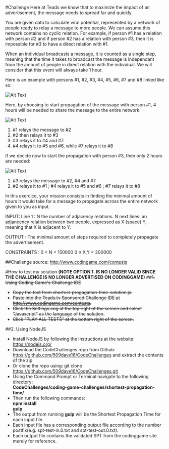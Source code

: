 
#Challenge
Here at Teads we know that to maximize the impact of an advertisement, the message needs to spread far and quickly.
 
You are given data to calculate viral potential, represented by a network of people ready to relay a message to more people.
We can assume this network contains no cyclic relation. 
For example, if person #1 has a relation with person #2 and if person #2 has a relation with person #3, then it is impossible for #3 to have a direct relation with #1.
 
When an individual broadcasts a message, it is counted as a single step, meaning that the time it takes to broadcast the message is independant from the amount of people in direct relation with the individual. We will consider that this event will always take 1 hour.
 
Here is an example with persons #1, #2, #3, #4, #5, #6, #7 and #8 linked like so:
 
![Alt Text](http://code.codingame.com/fileservlet?id=438097898883 "Missing Image for Diagram")
 
Here, by choosing to start propagation of the message with person #1, 4 hours will be needed to share the message to the entire network:

![Alt Text](http://code.codingame.com/fileservlet?id=438112355735 "Missing Image for Diagram")

1.   \#1 relays the message to #2
2.   \#2 then relays it to #3
3.   \#3 relays it to #4 and #7.
4.   \#4 relays it to #5 and #6, while #7 relays it to #8
 
If we decide now to start the propagation with person #3, then only 2 hours are needed:
 
![Alt Text](http://code.codingame.com/fileservlet?id=438103072669 "Missing Image for Diagram")
 
1.   \#3 relays the message to #2, #4 and #7
2.   \#2 relays it to #1 ; #4 relays it to #5 and #6 ; #7 relays it to #8
 
In this exercice, your mission consists in finding the minimal amount of hours it would take for a message to propagate across the entire network given to you as input.
 
INPUT:
Line 1 : N the number of adjacency relations.
N next lines: an adjancency relation between two people, expressed as X (space) Y, meaning that X is adjacent to Y.
 
OUTPUT :
The minimal amount of steps required to completely propagate the advertisement.
 
CONSTRAINTS :
0 < N < 150000
0 ≤ X,Y < 200000

##Challenge source: http://www.codingame.com/contests

#How to test my solution
<strong>(NOTE OPTION 1. IS NO LONGER VALID SINCE THE CHALLENGE IS NO LONGER ADVERTISED ON CODINGGAME)</strong>
##~~1. Using Coding Game's Challenge IDE~~
- ~~Copy the text from shortest-progagation-time-solution.js.~~
- ~~Paste into the Teads.tv Sponsored Challenge IDE at http://www.codingame.com/contests.~~
- ~~Click the Settings cog at the top right of the screen and select "Javascript" as the language of the solution.~~
- ~~Click "PLAY ALL TESTS" at the bottom right of the screen.~~

##2. Using NodeJS
- Install NodeJS by following the instructions at the website: https://nodejs.org/
- Download the CodeChallenges repo from Github: https://github.com/509dave16/CodeChallenges and extract the contents of the zip
- Or clone the repo using: git clone https://github.com/509dave16/CodeChallenges.git
- Using the Command Prompt or Terminal navigate to the following directory:<br>
<strong>CodeChallenges/coding-game-challenges/shortest-propagation-time/</strong>
- Then run the following commands:<br>
<strong>npm install</strong><br>
<strong>gulp</strong>
- The output from running <strong>gulp</strong> will be the Shortest Propagation Time for each input file.
- Each input file has a corresponding output file according to the number postfix(e.g. spt-test-in.0.txt and spt-test-out.0.txt).
- Each output file contains the validated SPT from the codinggame site merely for reference.
